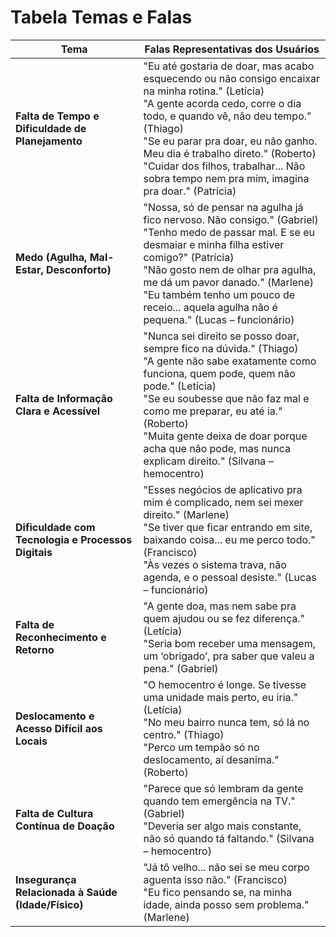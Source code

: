 # Tabela Temas e Falas

| Tema                                               | Falas Representativas dos Usuários                                                                                                                                                                                                                                                                               |
| -------------------------------------------------- | ------------------------------------------------------------------------------------------------------------------------------------------------------------------------------------------------------------------------------------------------------------------------------------------------------------------ |
| **Falta de Tempo e Dificuldade de Planejamento**   | "Eu até gostaria de doar, mas acabo esquecendo ou não consigo encaixar na minha rotina." (Letícia)<br>"A gente acorda cedo, corre o dia todo, e quando vê, não deu tempo." (Thiago)<br>"Se eu parar pra doar, eu não ganho. Meu dia é trabalho direto." (Roberto)<br>"Cuidar dos filhos, trabalhar... Não sobra tempo nem pra mim, imagina pra doar." (Patrícia) |
| **Medo (Agulha, Mal-Estar, Desconforto)**          | "Nossa, só de pensar na agulha já fico nervoso. Não consigo." (Gabriel)<br>"Tenho medo de passar mal. E se eu desmaiar e minha filha estiver comigo?" (Patrícia)<br>"Não gosto nem de olhar pra agulha, me dá um pavor danado." (Marlene)<br>"Eu também tenho um pouco de receio... aquela agulha não é pequena." (Lucas – funcionário)              |
| **Falta de Informação Clara e Acessível**          | "Nunca sei direito se posso doar, sempre fico na dúvida." (Thiago)<br>"A gente não sabe exatamente como funciona, quem pode, quem não pode." (Letícia)<br>"Se eu soubesse que não faz mal e como me preparar, eu até ia." (Roberto)<br>"Muita gente deixa de doar porque acha que não pode, mas nunca explicam direito." (Silvana – hemocentro)       |
| **Dificuldade com Tecnologia e Processos Digitais**| "Esses negócios de aplicativo pra mim é complicado, nem sei mexer direito." (Marlene)<br>"Se tiver que ficar entrando em site, baixando coisa... eu me perco todo." (Francisco)<br>"Às vezes o sistema trava, não agenda, e o pessoal desiste." (Lucas – funcionário)                                               |
| **Falta de Reconhecimento e Retorno**              | "A gente doa, mas nem sabe pra quem ajudou ou se fez diferença." (Letícia)<br>"Seria bom receber uma mensagem, um ‘obrigado’, pra saber que valeu a pena." (Gabriel)                                                                                                                                            |
| **Deslocamento e Acesso Difícil aos Locais**       | "O hemocentro é longe. Se tivesse uma unidade mais perto, eu iria." (Letícia)<br>"No meu bairro nunca tem, só lá no centro." (Thiago)<br>"Perco um tempão só no deslocamento, aí desanima." (Roberto)                                                                                                             |
| **Falta de Cultura Contínua de Doação**            | "Parece que só lembram da gente quando tem emergência na TV." (Gabriel)<br>"Deveria ser algo mais constante, não só quando tá faltando." (Silvana – hemocentro)                                                                                                            |
| **Insegurança Relacionada à Saúde (Idade/Físico)** | "Já tô velho... não sei se meu corpo aguenta isso não." (Francisco)<br>"Eu fico pensando se, na minha idade, ainda posso sem problema." (Marlene)                                                                                                                          |
